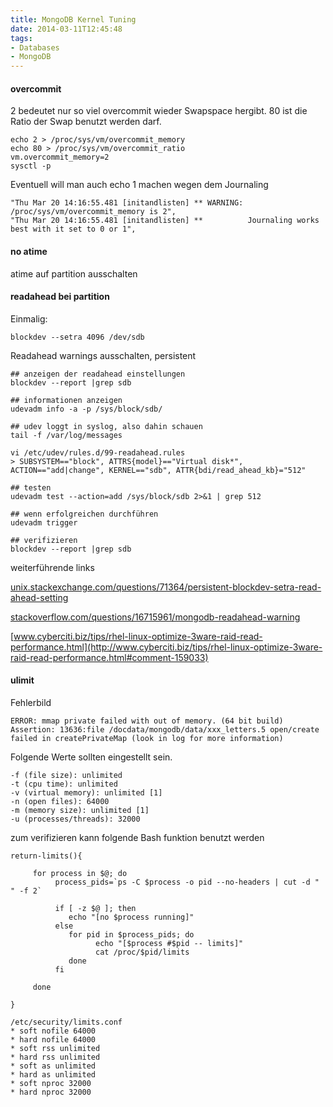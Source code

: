 ```yaml
---
title: MongoDB Kernel Tuning
date: 2014-03-11T12:45:48
tags:
- Databases
- MongoDB
---
```


#### overcommit

2 bedeutet nur so viel overcommit wieder Swapspace hergibt.
80 ist die Ratio der Swap benutzt werden darf.

```
echo 2 > /proc/sys/vm/overcommit_memory
echo 80 > /proc/sys/vm/overcommit_ratio
vm.overcommit_memory=2
sysctl -p
```

Eventuell will man auch echo 1 machen wegen dem Journaling

```
"Thu Mar 20 14:16:55.481 [initandlisten] ** WARNING: /proc/sys/vm/overcommit_memory is 2",
"Thu Mar 20 14:16:55.481 [initandlisten] **          Journaling works best with it set to 0 or 1",
```

#### no atime

atime auf partition ausschalten

#### readahead bei partition

Einmalig:

    blockdev --setra 4096 /dev/sdb

Readahead warnings ausschalten, persistent

```
## anzeigen der readahead einstellungen
blockdev --report |grep sdb

## informationen anzeigen
udevadm info -a -p /sys/block/sdb/

## udev loggt in syslog, also dahin schauen
tail -f /var/log/messages

vi /etc/udev/rules.d/99-readahead.rules
> SUBSYSTEM=="block", ATTRS{model}=="Virtual disk*", ACTION=="add|change", KERNEL=="sdb", ATTR{bdi/read_ahead_kb}="512"

## testen
udevadm test --action=add /sys/block/sdb 2>&1 | grep 512

## wenn erfolgreichen durchführen
udevadm trigger

## verifizieren
blockdev --report |grep sdb
```

weiterführende links

[unix.stackexchange.com/questions/71364/persistent-blockdev-setra-read-ahead-setting](http://unix.stackexchange.com/questions/71364/persistent-blockdev-setra-read-ahead-setting)

[stackoverflow.com/questions/16715961/mongodb-readahead-warning](https://stackoverflow.com/questions/16715961/mongodb-readahead-warning)

[www.cyberciti.biz/tips/rhel-linux-optimize-3ware-raid-read-performance.html](http://www.cyberciti.biz/tips/rhel-linux-optimize-3ware-raid-read-performance.html#comment-159033)

#### ulimit

Fehlerbild

```
ERROR: mmap private failed with out of memory. (64 bit build)
Assertion: 13636:file /docdata/mongodb/data/xxx_letters.5 open/create failed in createPrivateMap (look in log for more information)
```

Folgende Werte sollten eingestellt sein.

```
-f (file size): unlimited
-t (cpu time): unlimited
-v (virtual memory): unlimited [1]
-n (open files): 64000
-m (memory size): unlimited [1]
-u (processes/threads): 32000
```

zum verifizieren kann folgende Bash funktion benutzt werden

``` { .bash }
return-limits(){

     for process in $@; do
          process_pids=`ps -C $process -o pid --no-headers | cut -d " " -f 2`

          if [ -z $@ ]; then
             echo "[no $process running]"
          else
             for pid in $process_pids; do
                   echo "[$process #$pid -- limits]"
                   cat /proc/$pid/limits
             done
          fi

     done

}
```

```
/etc/security/limits.conf
* soft nofile 64000
* hard nofile 64000
* soft rss unlimited
* hard rss unlimited
* soft as unlimited
* hard as unlimited
* soft nproc 32000
* hard nproc 32000
```
